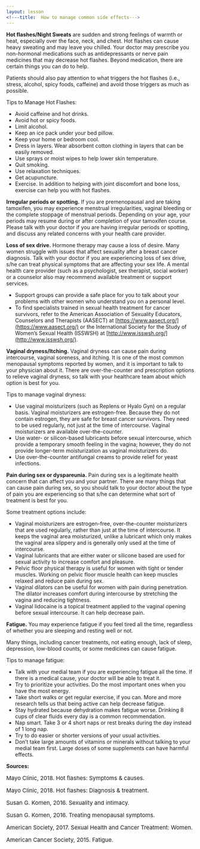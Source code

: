 ```yaml
---
layout: lesson
<!---title:  How to manage common side effects--->
---
```

**Hot flashes/Night Sweats** are sudden and strong feelings of warmth or heat, especially over the face, neck, and chest. Hot flashes can cause heavy sweating and may leave you chilled. Your doctor may prescribe you non-hormonal medications such as antidepressants or nerve pain medicines that may decrease hot flashes. Beyond medication, there are certain things you can do to help.

Patients should also pay attention to what triggers the hot flashes (i.e., stress, alcohol, spicy foods, caffeine) and avoid those triggers as much as possible. 

Tips to Manage Hot Flashes: 

* Avoid caffeine and hot drinks.
* Avoid hot or spicy foods.
* Limit alcohol.
* Keep an ice pack under your bed pillow.
* Keep your home or bedroom cool.
* Dress in layers. Wear absorbent cotton clothing in layers that can be easily removed.
* Use sprays or moist wipes to help lower skin temperature.
* Quit smoking.
* Use relaxation techniques.
* Get acupuncture. 
* Exercise. In addition to helping with joint discomfort and bone loss, exercise can help you with hot flashes.

**Irregular periods or spotting.** If you are premenopausal and are taking tamoxifen, you may experience menstrual irregularities, vaginal bleeding or the complete stoppage of menstrual periods. Depending on your age, your periods may resume during or after completion of your tamoxifen course. Please talk with your doctor if you are having irregular periods or spotting, and discuss any related concerns with your health care provider.

**Loss of sex drive.** Hormone therapy may cause a loss of desire. Many women struggle with issues that affect sexuality after a breast cancer diagnosis. Talk with your doctor if you are experiencing loss of sex drive, s/he can treat physical symptoms that are affecting your sex life. A mental health care provider (such as a psychologist, sex therapist, social worker) or a counselor also may recommend available treatment or support services. 

* Support groups can provide a safe place for you to talk about your problems with other women who understand you on a personal level.
* To find specialists trained in sexual health treatment for cancer survivors, refer to the American Association of Sexuality Educators, Counselors and Therapists (AASECT) at [https://www.aasect.org/](https://www.aasect.org/) or the International Society for the Study of Women’s Sexual Health (ISSWSH) at [http://www.isswsh.org/](http://www.isswsh.org/).


**Vaginal dryness/Itching.** Vaginal dryness can cause pain during intercourse, vaginal soreness, and itching. It is one of the most common menopausal symptoms reported by women, and it is important to talk to your physician about it. There are over-the-counter and prescription options to relieve vaginal dryness, so talk with your healthcare team about which option is best for you. 

Tips to manage vaginal dryness:

* Use vaginal moisturizers (such as Replens or Hyalo Gyn) on a regular basis. Vaginal moisturizers are estrogen-free. Because they do not contain estrogen, they are safe for breast cancer survivors. They need to be used regularly, not just at the time of intercourse. Vaginal moisturizers are available over-the-counter.
* Use water- or silicon-based lubricants before sexual intercourse, which provide a temporary smooth feeling in the vagina; however, they do not provide longer-term moisturization as vaginal moisturizers do.
* Use over-the-counter antifungal creams to provide relief for yeast infections.


**Pain during sex or dyspareunia.** Pain during sex is a legitimate health concern that can affect you and your partner. There are many things that can cause pain during sex, so you should talk to your doctor about the type of pain you are experiencing so that s/he can determine what sort of treatment is best for you. 

Some treatment options include:

* Vaginal moisturizers are estrogen-free, over-the-counter moisturizers that are used regularly, rather than just at the time of intercourse. It keeps the vaginal area moisturized, unlike a lubricant which only makes the vaginal area slippery and is generally only used at the time of intercourse.
* Vaginal lubricants that are either water or silicone based are used for sexual activity to increase comfort and pleasure.
* Pelvic floor physical therapy is useful for women with tight or tender muscles. Working on pelvic floor muscle health can keep muscles relaxed and reduce pain during sex.
* Vaginal dilators can be useful for women with pain during penetration. The dilator increases comfort during intercourse by stretching the vagina and reducing tightness. 
* Vaginal lidocaine is a topical treatment applied to the vaginal opening before sexual intercourse. It can help decrease pain.

**Fatigue.** You may experience fatigue if you feel tired all the time, regardless of whether you are sleeping and resting well or not. 

Many things, including cancer treatments, not eating enough, lack of sleep, depression, low-blood counts, or some medicines can cause fatigue. 

Tips to manage fatigue:

* Talk with your medial team if you are experiencing fatigue all the time. If there is a medical cause, your doctor will be able to treat it.
* Try to prioritize your activities. Do the most important ones when you have the most energy.
* Take short walks or get regular exercise, if you can. More and more research tells us that being active can help decrease fatigue.
* Stay hydrated because dehydration makes fatigue worse. Drinking 8 cups of clear fluids every day is a common recommendation.
* Nap smart. Take 3 or 4 short naps or rest breaks during the day instead of 1 long nap.
* Try to do easier or shorter versions of your usual activities.
* Don’t take large amounts of vitamins or minerals without talking to your medial team first. Large doses of some supplements can have harmful effects.

**Sources:**

<span style="font-size:15px;">Mayo Clinic, 2018. Hot flashes: Symptoms & causes.</span>

<span style="font-size:15px;">Mayo Clinic, 2018. Hot flashes: Diagnosis & treatment.</span>

<span style="font-size:15px;">Susan G. Komen, 2016. Sexuality and intimacy.</span>

<span style="font-size:15px;">Susan G. Komen, 2016. Treating menopausal symptoms.</span>

<span style="font-size:15px;">American Society, 2017. Sexual Health and Cancer Treatment: Women.</span>

<span style="font-size:15px;">American Cancer Society, 2015. Fatigue.</span>
